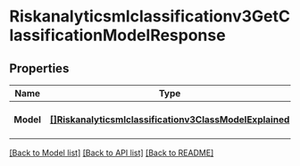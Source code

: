 # Riskanalyticsmlclassificationv3GetClassificationModelResponse

## Properties
Name | Type | Description | Notes
------------ | ------------- | ------------- | -------------
**Model** | [**[]Riskanalyticsmlclassificationv3ClassModelExplained**](riskanalyticsmlclassificationv3ClassModelExplained.md) | Classification model weights. | [optional] [default to null]

[[Back to Model list]](../README.md#documentation-for-models) [[Back to API list]](../README.md#documentation-for-api-endpoints) [[Back to README]](../README.md)

